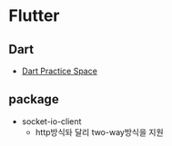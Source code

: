 # Flutter

## Dart

- [Dart Practice Space](https://dartpad.dartlang.org)

## package

- socket-io-client
  - http방식돠 달리 two-way방식을 지원
